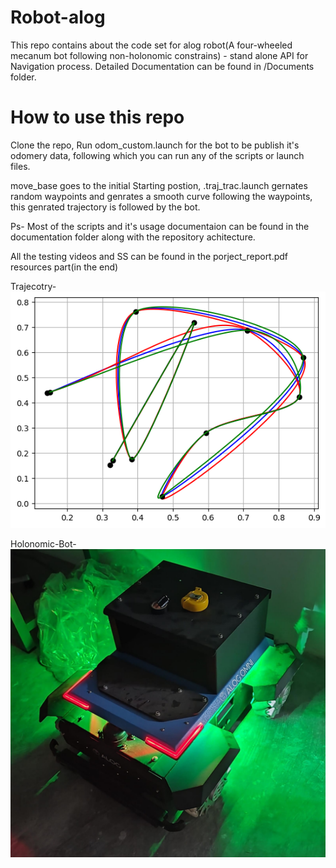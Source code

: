 # Robot-alog

This repo contains about the code set for alog robot(A four-wheeled mecanum bot following non-holonomic constrains) - stand alone API for Navigation process. Detailed Documentation can be found in /Documents folder.

# How to use this repo

Clone the repo, Run odom_custom.launch for the bot to be publish it's odomery data, following which you can run any of the scripts or launch files.

move_base goes to the initial Starting postion, .traj_trac.launch gernates random waypoints and genrates a smooth curve following the waypoints, this genrated trajectory is followed by the bot.

Ps- Most of the scripts and it's usage documentaion can be found in the documentation folder along with the repository achitecture.

All the testing videos and SS can be found in the porject_report.pdf resources part(in the end)

Trajecotry-
![Bot-Trajectory](https://github.com/GauravKumar9920/mecanum-bot/blob/main/Documents/ss/navpath.png)

Holonomic-Bot-
![Holonomic-Bot](https://github.com/GauravKumar9920/mecanum-bot/blob/main/Documents/ss/Alogmini.jpeg)


